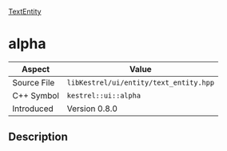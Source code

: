 [TextEntity](index.md)
# alpha
| Aspect | Value |
| --- | --- |
| Source File | `libKestrel/ui/entity/text_entity.hpp` |
| C++ Symbol | `kestrel::ui::alpha` |
| Introduced | Version 0.8.0 |
## Description
